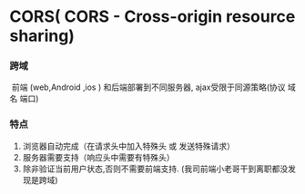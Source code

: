 # CORS( CORS - Cross-origin resource sharing)

### 跨域

​	前端 (web,Android ,ios ) 和后端部署到不同服务器, ajax受限于同源策略(协议 域名 端口)

### 特点

1. 浏览器自动完成（在请求头中加入特殊头 或 发送特殊请求）
2. 服务器需要支持（响应头中需要有特殊头）
3. 除非验证当前用户状态,否则不需要前端支持. (我司前端小老哥干到离职都没发现是跨域)

